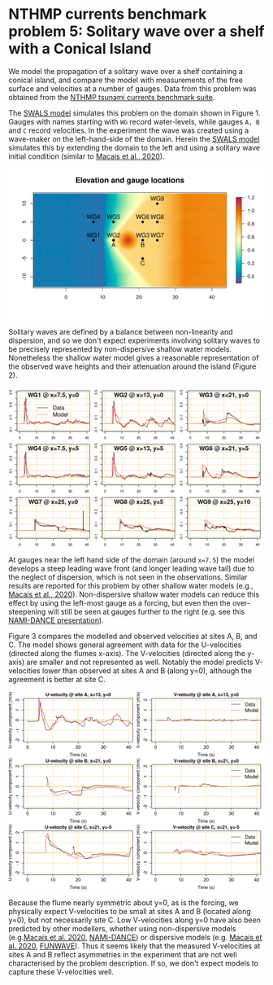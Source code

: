 # NTHMP currents benchmark problem 5: Solitary wave over a shelf with a Conical Island

We model the propagation of a solitary wave over a shelf containing a conical island, and compare the model with measurements of the free surface and velocities at a number of gauges. Data from this problem was obtained from the [NTHMP tsunami currents benchmark suite](http://coastal.usc.edu/currents_workshop/problems.html). 

The [SWALS model](model.f90) simulates this problem on the domain shown in Figure 1. Gauges with names starting with `WG` record water-levels, while gauges `A, B` and `C` record velocities. In the experiment the wave was created using a wave-maker on the left-hand-side of the domain. Herein the [SWALS model](model.f90) simulates this by extending the domain to the left and using a solitary wave initial condition (similar to [Macais et al., 2020](https://doi.org/10.1016/j.ocemod.2020.101645)).  

![Figure 1: The problem domain and gauge locations. The wavemaker is on the left-hand-side of the domain. For this problem we emulate a wavemaker source by extending the domain to the left and using a solitary wave initial condition.](domain_setup.png)

Solitary waves are defined by a balance between non-linearity and dispersion, and so we don't expect experiments involving solitary waves to be precisely represented by non-dispersive shallow water models. Nonetheless the shallow water model gives a reasonable representation of the observed wave heights and their attenuation around the island (Figure 2). 

![Figure 2: Comparison of observed and modelled free-surface time-series at gauges.](Stage_gauges.png)

At gauges near the left hand side of the domain (around `x=7.5`) the model develops a steep leading wave front (and longer leading wave tail) due to the neglect of dispersion, which is not seen in the observations. Similar results are reported for this problem by other shallow water models (e.g., [Macais et al., 2020](https://doi.org/10.1016/j.coastaleng.2020.103667)). Non-dispersive shallow water models can reduce this effect by using the left-most gauge as a forcing, but even then the over-steepening will still be seen at gauges further to the right (e.g. see this [NAMI-DANCE presentation](http://coastal.usc.edu/currents_workshop/presentations/Yalciner.pdf)). 

Figure 3 compares the modelled and observed velocities at sites A, B, and C. The model shows general agreement with data for the U-velocities (directed along the flumes x-axis). The V-velocities (directed along the y-axis) are smaller and not represented as well. Notably the model predicts V-velocities lower than observed at sites A and B (along y=0), although the agreement is better at site C.

![Figure 3: Comparison of observed and modelled velocities at gauges A, B and C. The U-velocity is in the x-direction, V-velocity in the y-direction.](velocity_gauges.png)

Because the flume nearly symmetric about y=0, as is the forcing, we physically expect V-velocities to be small at sites A and B (located along y=0), but not necessarily site C. Low V-velocities along y=0 have also been predicted by other modellers, whether using non-dispersive models (e.g.[Macais et al. 2020](https://doi.org/10.1016/j.coastaleng.2020.103667), [NAMI-DANCE](http://coastal.usc.edu/currents_workshop/presentations/Yalciner.pdf)) or dispersive models (e.g. [Macais et al. 2020](https://doi.org/10.1016/j.coastaleng.2020.103667), [FUNWAVE](http://coastal.usc.edu/currents_workshop/presentations/Kirby.pdf)). Thus it seems likely that the measured V-velocities at sites A and B reflect asymmetries in the experiment that are not well characterised by the problem description. If so, we don't expect models to capture these V-velocities well.
